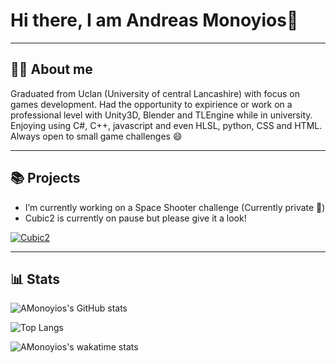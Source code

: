 # Hi there, I am Andreas Monoyios👋

---

## ✍🏽 About me

Graduated from Uclan (University of central Lancashire) with focus on games development. Had the opportunity to expirience or work on a professional level with Unity3D, Blender and TLEngine while in university. Enjoying using C#, C++, javascript and even HLSL, python, CSS and HTML. Always open to small game challenges 😄

---

## 📚 Projects

- I’m currently working on a Space Shooter challenge (Currently private 🔐)
- Cubic2 is currently on pause but please give it a look! <br/>

[![Cubic2](https://github-readme-stats.vercel.app/api/pin/?username=AMonoyios&repo=Cubic2&show_icons=true&include_all_commits=true&theme=dark)](https://github.com/AMonoyios/Cubic2)

---

## 📊 Stats

![AMonoyios's GitHub stats](https://github-readme-stats.vercel.app/api?username=AMonoyios&count_private=true&show_icons=true&theme=dark)

![Top Langs](https://github-readme-stats.vercel.app/api/top-langs/?username=AMonoyios&layout=compact&theme=dark)

![AMonoyios's wakatime stats](https://github-readme-stats.vercel.app/api/wakatime?username=AMonoyios&theme=dark)
